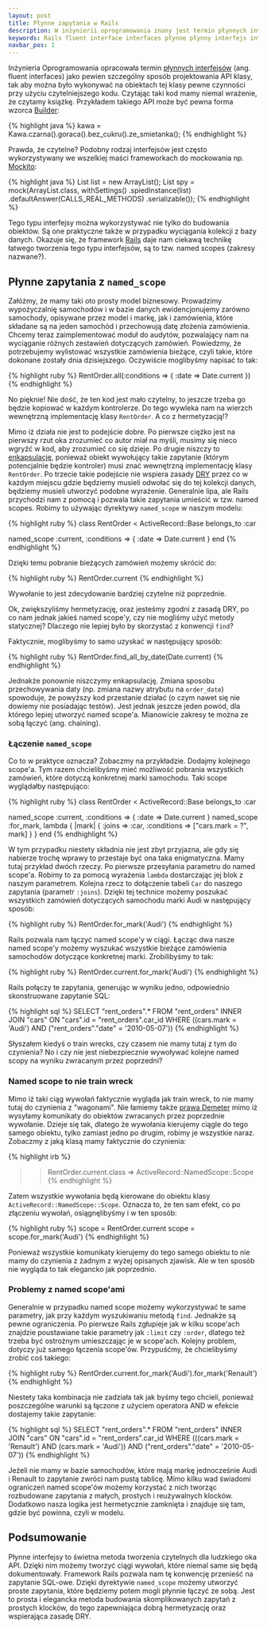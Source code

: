 ```yaml
---
layout: post
title: Płynne zapytania w Rails
description: W inżynierii oprogramowania znany jest termin płynnych interfejsów (ang. fluent interfaces). W rails przy pomocy dyrektywy named_scope możemy korzystać z tej techniki do tworzenia płynnych zapytań.
keywords: Rails fluent interface interfaces płynne płynny interfejs interfejsy named_scope searchlogic
navbar_pos: 1
---
```

Inżynieria Oprogramowania opracowała termin [płynnych interfejsów](http://en.wikipedia.org/wiki/Fluent_interface)
(ang. fluent interfaces) jako pewien szczególny sposób projektowania API klasy, tak aby można było wykonywać na obiektach
tej klasy pewne czynności przy użyciu czytelniejszego kodu. Czytając taki kod mamy niemal wrażenie, że czytamy
książkę. Przykładem takiego API może być pewna forma wzorca [Builder](http://en.wikipedia.org/wiki/Builder_pattern):

{% highlight java %}
kawa = Kawa.czarna().goraca().bez_cukru().ze_smietanka();
{% endhighlight %}

Prawda, że czytelne? Podobny rodzaj interfejsów jest często wykorzystywany we wszelkiej maści frameworkach do
mockowania np. [Mockito](http://mockito.org/):

{% highlight java %}
List list = new ArrayList();
List spy = mock(ArrayList.class, withSettings()
                .spiedInstance(list)
                .defaultAnswer(CALLS_REAL_METHODS)
                .serializable());
{% endhighlight %}

Tego typu interfejsy można wykorzystywać nie tylko do budowania obiektów. Są one praktyczne także w przypadku
wyciągania kolekcji z bazy danych. Okazuje się, że framework [Rails](http://rubyonrails.org/) daje nam ciekawą
technikę łatwego tworzenia tego typu interfejsów, są to tzw. named scopes (zakresy nazwane?).

## Płynne zapytania z ``named_scope``

Załóżmy, że mamy taki oto prosty model biznesowy. Prowadzimy wypożyczalnię samochodów i w bazie danych ewidencjonujemy
zarówno samochody, opisywane przez model i markę, jak i zamówienia, które składane są na jeden samochód i przechowują
datę złożenia zamówienia. Chcemy teraz zaimplementować moduł do audytów, pozwalający nam na wyciąganie różnych
zestawień dotyczących zamówień. Powiedzmy, że potrzebujemy wylistować wszystkie zamówienia bieżące, czyli takie, które
dokonane zostały dnia dzisiejszego. Oczywiście moglibyśmy napisać to tak:

{% highlight ruby %}
RentOrder.all(:conditions => { :date => Date.current })
{% endhighlight %}

<div class="wise_owl">
<p>No pięknie! Nie dość, że ten kod jest mało czytelny, to jeszcze trzeba go będzie kopiować w każdym kontrolerze.
Do tego wywleka nam na wierzch wewnętrzną implementację klasy <code>RentOrder</code>. A co z hermetyzacją!?</p>
</div>

Mimo iż działa nie jest to podejście dobre. Po pierwsze ciężko jest na pierwszy rzut oka zrozumieć co autor miał
na myśli, musimy się nieco wgryźć w kod, aby zrozumieć co się dzieje. Po drugie niszczy to [enkapsulację](http://pl.wikipedia.org/wiki/Hermetyzacja), ponieważ obiekt wywołujący
takie zapytanie (którym potencjalnie będzie kontroler) musi znać wewnętrzną implementację klasy ``RentOrder``. Po
trzecie takie podejście nie wspiera zasady [DRY](http://pl.wikipedia.org/wiki/DRY) przez co w każdym miejscu gdzie
będziemy musieli odwołać się do tej kolekcji danych, będziemy musieli utworzyć podobne wyrażenie. Generalnie lipa,
ale Rails przychodzi nam z pomocą i pozwala takie zapytania umieścić w tzw. named scopes. Robimy to używając dyrektywy
``named_scope`` w naszym modelu:

{% highlight ruby %}
class RentOrder < ActiveRecord::Base
  belongs_to :car

  named_scope :current, :conditions => { :date => Date.current }
end
{% endhighlight %}

Dzięki temu pobranie bieżących zamówień możemy skrócić do:

{% highlight ruby %}
RentOrder.current
{% endhighlight %}

Wywołanie to jest zdecydowanie bardziej czytelne niż poprzednie.

<div class="hola_dog">
<p>Ok, zwiększyliśmy hermetyzację, oraz jesteśmy zgodni z zasadą DRY, po co nam jednak jakieś named
scope'y, czy nie mogliśmy użyć metody statycznej? Dlaczego nie lepiej było by skorzystać z konwencji <code>find</code>?</p>
</div>

Faktycznie, moglibyśmy to samo uzyskać w następujący sposób:

{% highlight ruby %}
RentOrder.find_all_by_date(Date.current)
{% endhighlight %}

Jednakże ponownie niszczymy enkapsulację. Zmiana sposobu przechowywania daty (np. zmiana nazwy atrybutu na
``order_date``) spowoduje, że powyższy kod przestanie działać (o czym nawet się nie dowiemy nie posiadając testów).
Jest jednak jeszcze jeden powód, dla którego lepiej utworzyć named scope'a. Mianowicie zakresy te można ze
sobą łączyć (ang. chaining).

### Łączenie ``named_scope``

Co to w praktyce oznacza? Zobaczmy na przykładzie. Dodajmy kolejnego scope'a. Tym
razem chcielibyśmy mieć możliwość pobrania wszystkich zamówień, które dotyczą konkretnej marki samochodu. Taki
scope wyglądałby następująco:

{% highlight ruby %}
class RentOrder < ActiveRecord::Base
  belongs_to :car

  named_scope :current, :conditions => { :date => Date.current }
  named_scope :for_mark, lambda { |mark|
    { :joins => :car, :conditions => ["cars.mark = ?", mark] }
  }
end
{% endhighlight %}

W tym przypadku niestety składnia nie jest zbyt przyjazna, ale gdy się nabierze trochę wprawy to przestaje
być ona taka enigmatyczna. Mamy tutaj przykład dwóch rzeczy. Po pierwsze przesyłania parametru do
named scope'a. Robimy to za pomocą wyrażenia ``lambda`` dostarczając jej blok z naszym parametrem. Kolejna rzecz
to dołączenie tabeli ``Car`` do naszego zapytania (parametr ``:joins``). Dzięki tej technice możemy
poszukać wszystkich zamówień dotyczących samochodu marki Audi w następujący sposób:

{% highlight ruby %}
RentOrder.for_mark('Audi')
{% endhighlight %}

Rails pozwala nam łączyć named scope'y w ciągi. Łącząc dwa nasze named scope'y możemy wyszukać wszystkie bieżące zamówienia samochodów
dotyczące konkretnej marki. Zrobilibyśmy to tak:

{% highlight ruby %}
RentOrder.current.for_mark('Audi')
{% endhighlight %}

Rails połączy te zapytania, generując w wyniku jedno, odpowiednio skonstruowane zapytanie SQL:

{% highlight sql %}
SELECT "rent_orders".* FROM "rent_orders" INNER JOIN "cars" ON "cars".id = "rent_orders".car_id WHERE ((cars.mark = 'Audi') AND ("rent_orders"."date" = '2010-05-07'))
{% endhighlight %}

<div class="hola_dog">
<p>Słyszałem kiedyś o train wrecks, czy czasem nie mamy tutaj z tym do czynienia? No i czy
nie jest niebezpiecznie wywoływać kolejne named scopy na wyniku zwracanym przez poprzedni?</p>
</div>

### Named scope to nie train wreck

Mimo iż taki ciąg wywołań faktycznie wygląda jak train wreck, to nie mamy tutaj do czynienia z "wagonami". Nie
łamiemy także [prawa Demeter](http://pl.wikipedia.org/wiki/Prawo_Demeter) mimo iż wysyłamy komunikaty do obiektów
zwracanych przez poprzednie wywołanie. Dzieje się tak, dlatego że wywołania kierujemy ciągle do tego samego
obiektu, tylko zamiast jedno po drugim, robimy je wszystkie naraz. Zobaczmy z jaką klasą mamy faktycznie do czynienia:

{% highlight irb %}
>> RentOrder.current.class
 => ActiveRecord::NamedScope::Scope
{% endhighlight %}

Zatem wszystkie wywołania będą kierowane do obiektu klasy ``ActiveRecord::NamedScope::Scope``. Oznacza to, że ten sam
efekt, co po złączeniu wywołań, osiągnęlibyśmy i w ten sposób:

{% highlight ruby %}
scope = RentOrder.current
scope = scope.for_mark('Audi')
{% endhighlight %}

Ponieważ wszystkie komunikaty kierujemy do tego samego obiektu to nie mamy do czynienia z żadnym z wyżej opisanych
zjawisk. Ale w ten sposób nie wygląda to tak elegancko jak poprzednio.

### Problemy z named scope'ami

Generalnie w przypadku named scope możemy wykorzystywać te same parametry, jak przy każdym wyszukiwaniu
metodą ``find``. Jednakże są pewne ograniczenia. Po pierwsze Rails zgłupieje jak w kilku scope'ach znajdzie
poustawiane takie parametry jak ``:limit`` czy ``:order``, dlatego też trzeba być ostrożnym umieszczając
je w scope'ach. Kolejny problem, dotyczy już samego łączenia scope'ów. Przypuśćmy, że chcielibyśmy zrobić coś
takiego:

{% highlight ruby %}
RentOrder.current.for_mark('Audi').for_mark('Renault')
{% endhighlight %}

Niestety taka kombinacja nie zadziała tak jak byśmy tego chcieli, ponieważ poszczególne warunki są łączone
z użyciem operatora AND w efekcie dostajemy takie zapytanie:

{% highlight sql %}
SELECT "rent_orders".* FROM "rent_orders" INNER JOIN "cars" ON "cars".id = "rent_orders".car_id WHERE (((cars.mark = 'Renault') AND (cars.mark = 'Audi')) AND ("rent_orders"."date" = '2010-05-07'))
{% endhighlight %}

Jeżeli nie mamy w bazie samochodów, które mają markę jednocześnie Audi i Renault to zapytanie zwróci nam pustą
tablicę. Mimo kilku wad świadomi ograniczeń named scope'ów możemy korzystać z nich tworząc rozbudowane zapytania z
małych, prostych i reużywalnych klocków. Dodatkowo nasza logika jest hermetycznie zamknięta i znajduje się tam,
gdzie być powinna, czyli w modelu.

## Podsumowanie

Płynne interfejsy to świetna metoda tworzenia czytelnych dla ludzkiego oka API. Dzięki nim możemy tworzyć
ciągi wywołań, które niemal same się będą dokumentowały. Framework Rails pozwala nam tę konwencję przenieść
na zapytanie SQL-owe. Dzięki dyrektywie ``named_scope`` możemy utworzyć proste zapytania, które będziemy
potem mogli płynnie łączyć ze sobą. Jest to prosta i elegancka metoda budowania skomplikowanych
zapytań z prostych klocków, do tego zapewniająca dobrą hermetyzację oraz wspierająca zasadę DRY.